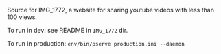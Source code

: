 Source for IMG_1772, a website for sharing youtube videos with less than 100
views.

To run in dev: see README in `IMG_1772` dir.

To run in production: `env/bin/pserve production.ini --daemon`

